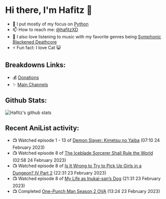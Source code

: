 # Hi there, I'm Hafitz 👋
- 🐍 I put mostly of my focus on [Python](https://python.org)
- 📫 How to reach me: [@hafitzXD](https://t.me/hafitzXD)
- 🎵 I also love listening to music with my favorite genres being [Symphonic Blackened Deathcore](https://youtu.be/qyYmS_iBcy4)
- ⚡ Fun fact: I love Cat 😺

## Breakdowns Links:
- 💰 [Donations](https://t.me/TheBreakdowns/2)
- ✨ [Main Channels](https://t.me/TheBreakdowns)

## Github Stats:
![Hafitz's github stats](https://github-readme-stats.vercel.app/api?username=breakdowns&show_icons=true&count_private=true&bg_color=00000000&text_color=777)

## Recent AniList activity:
<!-- ANILIST_ACTIVITY:start -->

-   📺 Watched episode 1 - 13 of [Demon Slayer: Kimetsu no Yaiba](https://anilist.co/anime/101922) (07:10 24 February 2023)
-   📺 Watched episode 8 of [The Iceblade Sorcerer Shall Rule the World](https://anilist.co/anime/148116) (02:58 24 February 2023)
-   📺 Watched episode 8 of [Is It Wrong to Try to Pick Up Girls in a Dungeon? IV Part 2](https://anilist.co/anime/155211) (22:31 23 February 2023)
-   📺 Watched episode 8 of [My Life as Inukai-san’s Dog](https://anilist.co/anime/146346) (21:31 23 February 2023)
-   📺 Completed [One-Punch Man Season 2 OVA](https://anilist.co/anime/108945) (13:24 23 February 2023)

<!-- ANILIST_ACTIVITY:end -->
